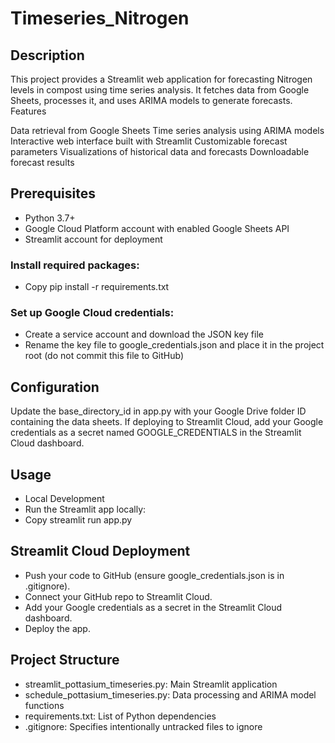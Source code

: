 # Timeseries_Nitrogen

## Description
This project provides a Streamlit web application for forecasting Nitrogen levels in compost using time series analysis. It fetches data from Google Sheets, processes it, and uses ARIMA models to generate forecasts.
Features

Data retrieval from Google Sheets
Time series analysis using ARIMA models
Interactive web interface built with Streamlit
Customizable forecast parameters
Visualizations of historical data and forecasts
Downloadable forecast results

## Prerequisites

* Python 3.7+
* Google Cloud Platform account with enabled Google Sheets API
* Streamlit account for deployment


### Install required packages:
* Copy pip install -r requirements.txt

### Set up Google Cloud credentials:

* Create a service account and download the JSON key file
* Rename the key file to google_credentials.json and place it in the project root (do not commit this file to GitHub)



## Configuration

Update the base_directory_id in app.py with your Google Drive folder ID containing the data sheets.
If deploying to Streamlit Cloud, add your Google credentials as a secret named GOOGLE_CREDENTIALS in the Streamlit Cloud dashboard.

## Usage
* Local Development
* Run the Streamlit app locally:
* Copy streamlit run app.py

## Streamlit Cloud Deployment

* Push your code to GitHub (ensure google_credentials.json is in .gitignore).
* Connect your GitHub repo to Streamlit Cloud.
* Add your Google credentials as a secret in the Streamlit Cloud dashboard.
* Deploy the app.

## Project Structure

* streamlit_pottasium_timeseries.py: Main Streamlit application
* schedule_pottasium_timeseries.py: Data processing and ARIMA model functions
* requirements.txt: List of Python dependencies
* .gitignore: Specifies intentionally untracked files to ignore
